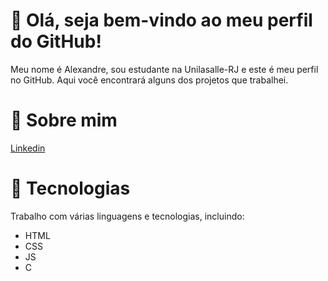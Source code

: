 # 👋  Olá, seja bem-vindo ao meu perfil do GitHub! 
Meu nome é Alexandre, sou estudante na Unilasalle-RJ e este é meu perfil no GitHub. Aqui você encontrará alguns dos projetos que trabalhei.

# 🧐 Sobre mim 
[Linkedin](https://www.linkedin.com/in/alexandre-lopes-barbosa-78901a276/)
  
# 🚀 Tecnologias
Trabalho com várias linguagens e tecnologias, incluindo:

* HTML
* CSS
* JS
* C
